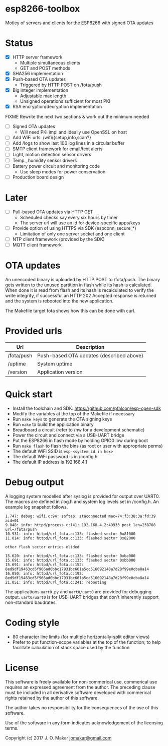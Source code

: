 # esp8266-toolbox
Motley of servers and clients for the ESP8266 with signed OTA updates

# Status
- [x] HTTP server framework
  - Multiple simultaneous clients
  - GET and POST methods
- [x] SHA256 implementation
- [x] Push-based OTA updates
  - Triggered by HTTP POST on /fota/push
- [x] Big integer implementation
  - Adjustable max length
  - Unsigned operations sufficient for most PKI
- [x] RSA encryption/decryption implementation

FIXME Rewrite the next two sections & work out the minimum needed

- [ ] Signed OTA updates
  - Will need PKI impl and ideally use OpenSSL on host
- [ ] Add WiFi urls: /wifi/{setup,info,scan?}
- [ ] Add /logs to show last 100 log lines in a circular buffer
- [ ] SMTP client framework for email/text alerts
- [ ] Light, motion detection sensor drivers
- [ ] Temp., humidity sensor drivers
- [ ] Battery power circuit and monitoring code
  - Use sleep modes for power conservation
- [ ] Production board design

# Later
- [ ] Pull-based OTA updates via HTTP GET
  - Scheduled checks say every six hours by timer
  - The server url will use an id for device-specific apps/keys
- [ ] Provide option of using HTTPS via SDK (espconn_secure_*)
  - Limitation of only one server socket and one client
- [ ] NTP client framework (provided by the SDK)
- [ ] MQTT client framework

# OTA updates
An unencoded binary is uploaded by HTTP POST to /fota/push.  The binary gets
written to the unused partition in flash while its hash is calculated.  When done
it is read from flash and its hash is recalculated to verify the write integrity,
if successful an HTTP 202 Accepted response is returned and the system is
rebooted into the new application.

The Makefile target fota shows how this can be done with curl.

# Provided urls
Url | Description
--- | -----------
/fota/push | Push-based OTA updates (described above)
/uptime | System uptime
/version | Application version

# Quick start
- Install the toolchain and SDK: https://github.com/pfalcon/esp-open-sdk
- Modify the variables at the top of the Makefile if necessary
- Run `make keys` to generate the OTA signing keys
- Run `make` to build the application binary
- Breadboard a circuit (refer to /hw for a development schematic)
- Power the circuit and connect via a USB-UART bridge
- Put the ESP8266 in flash mode by holding GPIO0 low during boot
- Run `make flash` to flash the bins (as root or user with appropriate perms)
- The default WiFi SSID is `esp-<system id in hex>`
- The default WiFi password is in /config.h
- The default IP address is 192.168.4.1

# Debug output
A logging system modelled after syslog is provided for output over UART0.  The
macros are defined in /log.h and system log levels set in /config.h.  An example
log snapshot follows.

    1.747: debug: wifi.c:94: softap: staconnected mac=74:f3:38:3a:fd:39 aid=01
    9.848: info: httpd/process.c:141: 192.168.4.2:49933 post len=238708 url=/fota/push
    10.931: info: httpd/url_fota.c:133: flashed sector 0x81000
    11.014: info: httpd/url_fota.c:133: flashed sector 0x82000

    other flash sector entries elided

    15.620: info: httpd/url_fota.c:133: flashed sector 0xba000
    15.691: info: httpd/url_fota.c:133: flashed sector 0xbb000
    15.691: info: httpd/url_fota.c:152: 8ed9df19463cd5f966ad0bbc17931bc661a5cc516092148a7d28f99e0cba8a14
    16.050: info: httpd/url_fota.c:192: 8ed9df19463cd5f966ad0bbc17931bc661a5cc516092148a7d28f99e0cba8a14
    21.051: info: httpd/url_fota.c:241: rebooting

The applications `uart0.py` and `uart0/uart0` are provided for debugging output.
`uart0/uart0` is for USB-UART bridges that don't inherently support non-standard
baudrates.

# Coding style
- 80 character line limits (for multiple horizontally-split editor views)
- Prefer to put function-scope variables at the top of the function; to help
  facilitate calculation of stack space used by the function

# License
This software is freely available for non-commerical use, commerical use requires
an expressed agreement from the author. The preceding clause must be included in
all derivative software developed with commerical rights retained by the author
of this software.

The author takes no responsibility for the consequences of the use of this
software.

Use of the software in any form indicates acknowledgement of the licensing terms.

Copyright (c) 2017 J. O. Makar <jomakar@gmail.com>
